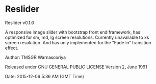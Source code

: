 # Reslider

Reslider v0.1.0

A responsive image slider with bootstrap front end framework, has optimized for sm, md, lg screen resolutions. Currently unavailable to xs screen resolution. And has only implemented for the "Fade In" transition effect.

Author: TMSGR Warnasooriya

Released under GNU GENERAL PUBLIC LICENSE Version 2, June 1991

Date: 2015-12-06 5:36 AM (GMT Time)
